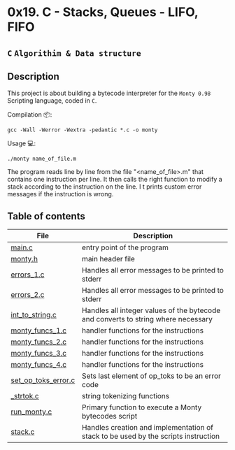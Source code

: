 # 0x19. C - Stacks, Queues - LIFO, FIFO

## `C` `Algorithim & Data structure`

## Description

This project is about building a bytecode interpreter for the `Monty 0.98` Scripting language, coded in `C`.

Compilation :package::

```gcc -Wall -Werror -Wextra -pedantic *.c -o monty```

Usage :computer::

```./monty name_of_file.m```

The program reads line by line from the file "<name_of_file>.m" that contains one instruction per line. It then calls the right function to modify a stack according to the instruction on the line. I t prints custom error messages if the instruction is wrong.

## Table of contents

File | Description
---- | -----------
[main.c](./main.c) |  entry point of the program
[monty.h](./monty.h) | main header file
[errors_1.c](./errors_1.c) | Handles all error messages to be printed to stderr
[errors_2.c](./errors_2.c) | Handles all error messages to be printed to stderr
[int_to_string.c](./int_to_string.c) | Handles all integer values of the bytecode and converts to string where necessary
[monty_funcs_1.c](./monty_funcs_1.c) | handler functions for the instructions
[monty_funcs_2.c](./monty_funcs_2.c) | handler functions for the instructions
[monty_funcs_3.c](./monty_funcs_3.c) | handler functions for the instructions
[monty_funcs_4.c](./monty_funcs_4.c) | handler functions for the instructions
[set_op_toks_error.c](./set_op_toks_error.c) | Sets last element of op_toks to be an error code
[_strtok.c](./_strtok.c) | string tokenizing functions
[run_monty.c](./run_monty.c) | Primary function to execute a Monty bytecodes script
[stack.c](./stack.c) | Handles creation and implementation of stack to be used by the scripts instruction
